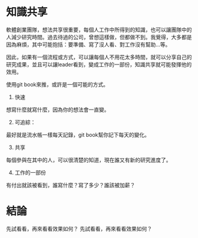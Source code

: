 # 知識共享
軟體創業團隊，想法共享很重要，每個人工作中所得到的知識，也可以讓團隊中的人減少研究時間。過去待過的公司，曾想這樣做，但都做不到。我覺得，大多都是因為麻煩，其中可能抱括：要準備、寫了沒人看、對工作沒有幫助...等。

因此，如果有一個流程或方式，可以讓每個人不用花太多時間，就可以分享自己的研究成果，並且可以讓leader看到，變成工作的一部份，知識共享就可能發揮他的效用。

使用git book來推，或許是一個可能的方式。

1. 快速

 想寫什麼就寫什麼，因為你的想法會一直變。

2. 可追綜：

 最好就是流水帳一樣每天記錄，git book幫你記下每天的變化。

3. 共享

 每個參與在其中的人，可以很清楚的知道，現在誰又有新的研究進度了。

4. 工作的一部份

 有付出就該被看到，誰寫什麼？寫了多少？誰該被加薪？

# 結論
先試看看，再來看看效果如何？
先試看看，再來看看效果如何？